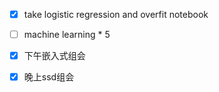 - [x] take logistic regression and  overfit notebook
- [ ] machine learning * 5
- [x] 下午嵌入式组会
- [x] 晚上ssd组会



